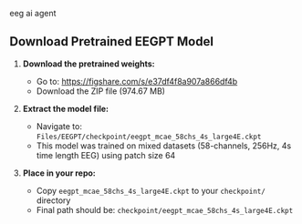 eeg ai agent


## Download Pretrained EEGPT Model

1. **Download the pretrained weights:**
   - Go to: https://figshare.com/s/e37df4f8a907a866df4b
   - Download the ZIP file (974.67 MB)

2. **Extract the model file:**
   - Navigate to: `Files/EEGPT/checkpoint/eegpt_mcae_58chs_4s_large4E.ckpt`
   - This model was trained on mixed datasets (58-channels, 256Hz, 4s time length EEG) using patch size 64

3. **Place in your repo:**
   - Copy `eegpt_mcae_58chs_4s_large4E.ckpt` to your `checkpoint/` directory
   - Final path should be: `checkpoint/eegpt_mcae_58chs_4s_large4E.ckpt`
